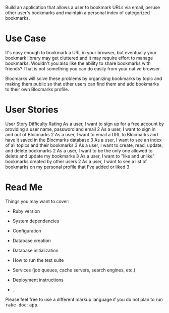 Build an application that allows a user to bookmark URLs via email, peruse other user's bookmarks and maintain a personal index of categorized bookmarks.

# Use Case

It's easy enough to bookmark a URL in your browser, but eventually your bookmark library may get cluttered and it may require effort to manage bookmarks. Wouldn't you also like the ability to share bookmarks with friends? That is not something you can do easily from your native browser.

Blocmarks will solve these problems by organizing bookmarks by topic and making them public so that other users can find them and add bookmarks to their own Blocmarks profile.

# User Stories

User Story	Difficulty Rating
As a user, I want to sign up for a free account by providing a user name, password and email	2
As a user, I want to sign in and out of Blocmarks	2
As a user, I want to email a URL to Blocmarks and have it saved in the Blocmarks database	3
As a user, I want to see an index of all topics and their bookmarks	3
As a user, I want to create, read, update, and delete bookmarks	2
As a user, I want to be the only one allowed to delete and update my bookmarks	3
As a user, I want to "like and unlike" bookmarks created by other users	2
As a user, I want to see a list of bookmarks on my personal profile that I've added or liked	3


# Read Me
Things you may want to cover:

* Ruby version

* System dependencies

* Configuration

* Database creation

* Database initialization

* How to run the test suite

* Services (job queues, cache servers, search engines, etc.)

* Deployment instructions

* ...


Please feel free to use a different markup language if you do not plan to run
<tt>rake doc:app</tt>.
